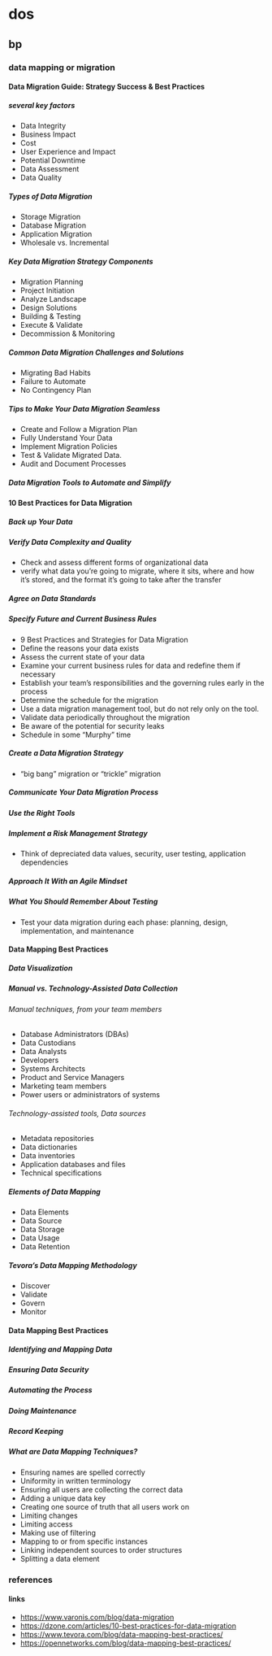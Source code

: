 # dos
## bp
### data mapping or migration 
#### Data Migration Guide: Strategy Success & Best Practices
##### several key factors
- Data Integrity
- Business Impact
- Cost
- User Experience and Impact
- Potential Downtime
- Data Assessment
- Data Quality
##### Types of Data Migration
- Storage Migration
- Database Migration
- Application Migration
- Wholesale vs. Incremental
##### Key Data Migration Strategy Components
- Migration Planning
- Project Initiation
- Analyze Landscape 
- Design Solutions
- Building & Testing
- Execute & Validate
- Decommission & Monitoring 
##### Common Data Migration Challenges and Solutions
- Migrating Bad Habits
- Failure to Automate
- No Contingency Plan
##### Tips to Make Your Data Migration Seamless
- Create and Follow a Migration Plan
- Fully Understand Your Data
- Implement Migration Policies
- Test & Validate Migrated Data.
- Audit and Document Processes
##### Data Migration Tools to Automate and Simplify

#### 10 Best Practices for Data Migration
#####  Back up Your Data
##### Verify Data Complexity and Quality
- Check and assess different forms of organizational data
- verify what data you’re going to migrate, where it sits, where and how it’s stored, and the format it’s going to take after the transfer
##### Agree on Data Standards
##### Specify Future and Current Business Rules
- 9 Best Practices and Strategies for Data Migration
- Define the reasons your data exists
- Assess the current state of your data
- Examine your current business rules for data and redefine them if necessary
- Establish your team’s responsibilities and the governing rules early in the process
- Determine the schedule for the migration
- Use a data migration management tool, but do not rely only on the tool.
- Validate data periodically throughout the migration
- Be aware of the potential for security leaks
- Schedule in some “Murphy” time
##### Create a Data Migration Strategy
- “big bang” migration or “trickle” migration
##### Communicate Your Data Migration Process
##### Use the Right Tools
##### Implement a Risk Management Strategy
-  Think of depreciated data values, security, user testing, application dependencies
##### Approach It With an Agile Mindset
##### What You Should Remember About Testing
- Test your data migration during each phase: planning, design, implementation, and maintenance

#### Data Mapping Best Practices
##### Data Visualization
##### Manual vs. Technology-Assisted Data Collection
###### Manual techniques, from your team members
- Database Administrators (DBAs)
-  Data Custodians
- Data Analysts
- Developers
- Systems Architects
- Product and Service Managers
- Marketing team members
- Power users or administrators of systems

###### Technology-assisted tools, Data sources
- Metadata repositories
- Data dictionaries
- Data inventories
- Application databases and files
- Technical specifications

##### Elements of Data Mapping
- Data Elements
- Data Source
- Data Storage
- Data Usage
- Data Retention
##### Tevora’s Data Mapping Methodology
- Discover
- Validate
- Govern
- Monitor


#### Data Mapping Best Practices
##### Identifying and Mapping Data
##### Ensuring Data Security
##### Automating the Process
##### Doing Maintenance 
##### Record Keeping
##### What are Data Mapping Techniques?
- Ensuring names are spelled correctly
- Uniformity in written terminology
- Ensuring all users are collecting the correct data
- Adding a unique data key
- Creating one source of truth that all users work on
- Limiting changes
- Limiting access
- Making use of filtering 
- Mapping to or from specific instances
- Linking independent sources to order structures
- Splitting a data element



### references
#### links
- <https://www.varonis.com/blog/data-migration>
- <https://dzone.com/articles/10-best-practices-for-data-migration>
- <https://www.tevora.com/blog/data-mapping-best-practices/>
- <https://opennetworks.com/blog/data-mapping-best-practices/>